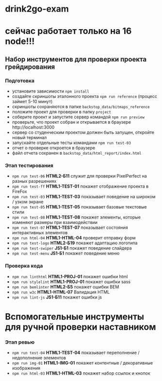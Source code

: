 # drink2go-exam


# сейчас работает только на **16** node!!!

## Набор инструментов для проверки проекта грейдирования

### Подготовка 
- установите зависимости `npm install`
- создайте скриншоты эталонного проекта `npm run reference` (процесс займет 5-10 минут)
- скриншоты сохраняются в папке `backstop_data/bitmaps_reference`
- положите проект для проверки в папку `project`
- соберите проект и запустите сервер командой `npm run preview`
- проверьте, что проект собран и открывается в браузере http://localhost:3000
- сервер со студенческим проектом должен быть запущен, откройте новый терминал 
- запускайте отдельные тесты командами `npm run test-03`
- отчет о проверке откроется в браузере
- файл отчета сохранен в `backstop_data/html_report/index.html`

### Этап тестирования
- `npm run test-06` **HTML2-Б11** служит для проверки PixelPerfect на разных разрешениях
- `npm run test-ff` **HTML1-TEST-01** покажет отображение проекта в FireFox
- `npm run test-03` **HTML1-TEST-03** показывает поведение на широком / узком экране
- `npm run test-05` **HTML1-TEST-05** показывает базовые текстовые стили
- `npm run test-08` **HTML1-TEST-08** покажет элементы, которые изменяют размеры при взаимодействии
- `npm run test-07` **HTML1-TEST-07** показывает состояния интерактивных элементов
- `npm run html-04` **HTML1-HTML-04** проверит отправку форм
- `npm run test-logo` **HTML2-Б19** покажет адаптацию логотипа
- `npm run test-swiper` **JS1-Б1** покажет поведение слайдера
- `npm run test-menu` **JS1-Б1** покажет поведение меню

### Проверка кода
- `npm run linthtml` **HTML1-PROJ-01** покажет ошибки html
- `npm run stylelint` **HTML1-PROJ-01** покажет ошибки sass
- `npm run bemlinter` **HTML2-Б5** покажет ошибки BEM
- `npm run w3c` **HTML1-HTML-07** Валидация HTML
- `npm run lint-js` **JS1-Б11** покажет ошибки js

# Вспомогательные инструменты для ручной проверки наставником

### Этап ревью
- `npm run test-04` **HTML1-TEST-04** показывает переполнение / недополнение элементов
- `npm run img-01` **HTML1-IMG-01** покажет контентные / декоративные изображения
- `npm run html-03` **HTML1-HTML-03** покажет набор ссылок и кнопок

